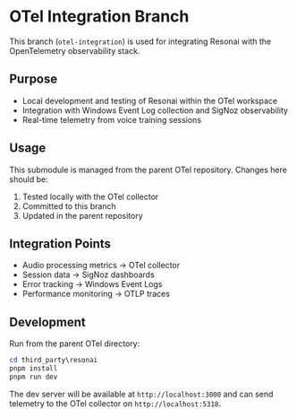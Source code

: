 # OTel Integration Branch

This branch (`otel-integration`) is used for integrating Resonai with the OpenTelemetry observability stack.

## Purpose
- Local development and testing of Resonai within the OTel workspace
- Integration with Windows Event Log collection and SigNoz observability
- Real-time telemetry from voice training sessions

## Usage
This submodule is managed from the parent OTel repository. Changes here should be:
1. Tested locally with the OTel collector
2. Committed to this branch
3. Updated in the parent repository

## Integration Points
- Audio processing metrics → OTel collector
- Session data → SigNoz dashboards  
- Error tracking → Windows Event Logs
- Performance monitoring → OTLP traces

## Development
Run from the parent OTel directory:
```powershell
cd third_party\resonai
pnpm install
pnpm run dev
```

The dev server will be available at `http://localhost:3000` and can send telemetry to the OTel collector on `http://localhost:5318`.
